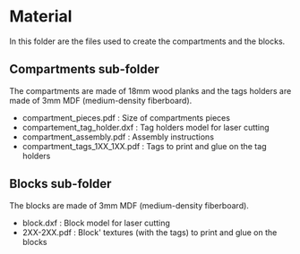# Material

In this folder are the files used to create the compartments and the blocks.

## Compartments sub-folder

The compartments are made of 18mm wood planks and the tags holders are made of 3mm MDF (medium-density fiberboard). 

 - compartment_pieces.pdf : Size of compartments pieces
 - compartement_tag_holder.dxf : Tag holders model for laser cutting
 - compartment_assembly.pdf : Assembly instructions
 - compartment_tags_1XX_1XX.pdf : Tags to print and glue on the tag holders

## Blocks sub-folder

The blocks are made of 3mm MDF (medium-density fiberboard). 

 - block.dxf : Block model for laser cutting
 - 2XX-2XX.pdf : Block' textures (with the tags) to print and glue on the blocks